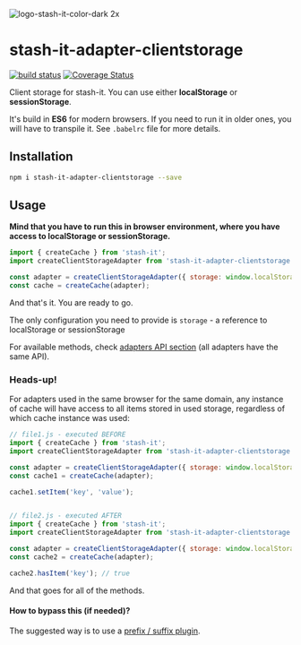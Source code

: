 ![logo-stash-it-color-dark 2x](https://user-images.githubusercontent.com/1819138/30385483-99fd209c-98a7-11e7-85e2-595791d8d894.png)

# stash-it-adapter-clientstorage

[![build status](https://img.shields.io/travis/smolak/stash-it-adapter-clientStorage/master.svg?style=flat-square)](https://travis-ci.org/smolak/stash-it-adapter-clientStorage)
[![Coverage Status](https://coveralls.io/repos/github/smolak/stash-it-adapter-clientStorage/badge.svg?branch=master)](https://coveralls.io/github/smolak/stash-it-adapter-clientStorage)


Client storage for stash-it. You can use either **localStorage** or **sessionStorage**.

It's build in **ES6** for modern browsers. If you need to run it in older ones,
you will have to transpile it. See `.babelrc` file for more details.

## Installation

```sh
npm i stash-it-adapter-clientstorage --save
```

## Usage

**Mind that you have to run this in browser environment, where you have access to localStorage or sessionStorage.**

```javascript
import { createCache } from 'stash-it';
import createClientStorageAdapter from 'stash-it-adapter-clientstorage';

const adapter = createClientStorageAdapter({ storage: window.localStorage });
const cache = createCache(adapter);
```

And that's it. You are ready to go.

The only configuration you need to provide is `storage` - a reference to localStorage or sessionStorage

For available methods, check [adapters API section](https://stash-it.gitbook.io/stash-it/api/adapter) (all adapters have the same API).

### Heads-up!

For adapters used in the same browser for the same domain,
any instance of cache will have access to all items stored in used storage,
regardless of which cache instance was used:

```javascript
// file1.js - executed BEFORE
import { createCache } from 'stash-it';
import createClientStorageAdapter from 'stash-it-adapter-clientstorage';

const adapter = createClientStorageAdapter({ storage: window.localStorage });
const cache1 = createCache(adapter);

cache1.setItem('key', 'value');


// file2.js - executed AFTER
import { createCache } from 'stash-it';
import createClientStorageAdapter from 'stash-it-adapter-clientstorage';

const adapter = createClientStorageAdapter({ storage: window.localStorage });
const cache2 = createCache(adapter);

cache2.hasItem('key'); // true
```

And that goes for all of the methods.

#### How to bypass this (if needed)?

The suggested way is to use a [prefix / suffix plugin](https://www.npmjs.com/package/stash-it-plugin-prefixsuffix).
